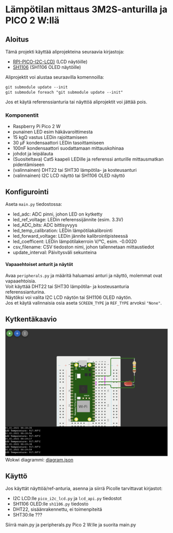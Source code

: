 # Lämpötilan mittaus 3M2S-anturilla ja PICO 2 W:llä

## Aloitus
Tämä projekti käyttää aliprojekteina seuraavia kirjastoja:
- [RPI-PICO-I2C-LCD)](https://github.com/T-622/RPI-PICO-I2C-LCD) (LCD näytöille)  
- [SH1106](https://github.com/robert-hh/SH1106) (SH1106 OLED näytöille)  

Aliprojektit voi alustaa seuraavilla komennoilla:
```
git submodule update --init
git submodule foreach "git submodule update --init"
```  
Jos et käytä referenssianturia tai näyttöä aliprojektit voi jättää pois.

### Komponentit
* Raspberry Pi Pico 2 W
* punainen LED esim häkävaroittimesta
* 15 kgΩ vastus LEDin rajoittamiseen
* 30 µF kondensaattori LEDin tasoittamiseen
* 100nF kondensaattori suodattamaan mittauskohinaa
* johdot ja leipälauta
* (Suositeltava) Cat5 kaapeli LEDille ja referenssi anturille mittausmatkan pidentämiseen
* (valinnainen) DHT22 tai SHT30 lämpötila- ja kosteusanturi
* (valinnainen) I2C LCD näyttö tai SH1106 OLED näyttö

## Konfigurointi
Aseta `main.py` tiedostossa:
  * led_adc: ADC pinni, johon LED on kytketty
  * led_ref_voltage: LEDin referenssijännite (esim. 3.3V)
  * led_ADC_bits: ADC bittisyvyys
  * led_temp_calibration: LEDin lämpötilakalibrointi
  * led_forward_voltage: LEDin jännite kalibrointipisteessä
  * led_coefficent: LEDin lämpötilakerroin  V/°C, esim. -0.0020
  * csv_filename: CSV tiedoston nimi, johon tallennetaan mittaustiedot
  * update_interval: Päivitysväli sekunteina

#### Vapaaehtoiset anturit ja näytöt
Avaa `peripherals.py` ja määritä haluamasi anturi ja näyttö, molemmat ovat vapaaehtoisia.  
Voit käyttää DHT22 tai SHT30 lämpötila- ja kosteusanturia referenssianturina.  
Näytöksi voi valita I2C LCD näytön tai SH1106 OLED näytön.  
Jos et käytä valinnaisia osia aseta `SCREEN_TYPE` ja `REF_TYPE` arvoksi `"None"`.

## Kytkentäkaavio
![alt text](image.png)
Wokwi diagrammi: [diagram.json](diagram.json)



## Käyttö
Jos käyttät näyttöä/ref-anturia, asenna ja siirrä Picolle tarvittavat kirjastot:
- I2C LCD:lle `pico_i2c_lcd.py` ja `lcd_api.py` tiedostot
- SH1106 OLED:lle `sh1106.py` tiedosto
- DHT22, sisäänrakennettu, ei toimenpiteitä
- SHT30:lle ???

Siirrä main.py ja peripherals.py Pico 2 W:lle ja suorita main.py
